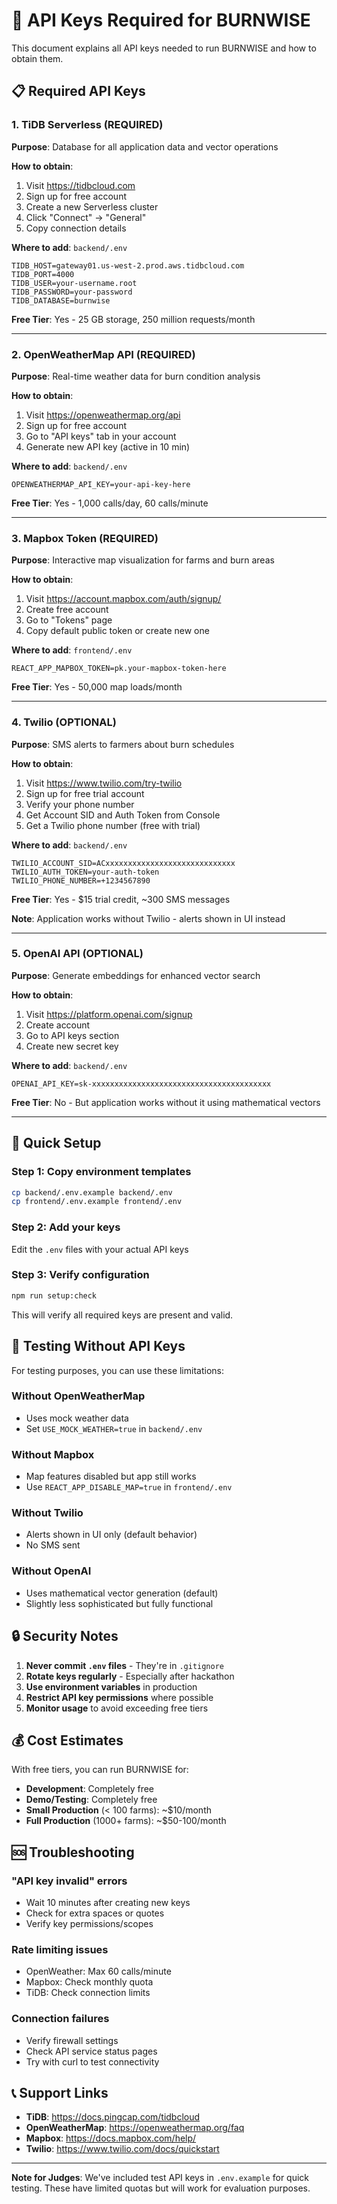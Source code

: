 # 🔑 API Keys Required for BURNWISE

This document explains all API keys needed to run BURNWISE and how to obtain them.

## 📋 Required API Keys

### 1. TiDB Serverless (REQUIRED)
**Purpose**: Database for all application data and vector operations

**How to obtain**:
1. Visit https://tidbcloud.com
2. Sign up for free account
3. Create a new Serverless cluster
4. Click "Connect" → "General"
5. Copy connection details

**Where to add**: `backend/.env`
```env
TIDB_HOST=gateway01.us-west-2.prod.aws.tidbcloud.com
TIDB_PORT=4000
TIDB_USER=your-username.root
TIDB_PASSWORD=your-password
TIDB_DATABASE=burnwise
```

**Free Tier**: Yes - 25 GB storage, 250 million requests/month

---

### 2. OpenWeatherMap API (REQUIRED)
**Purpose**: Real-time weather data for burn condition analysis

**How to obtain**:
1. Visit https://openweathermap.org/api
2. Sign up for free account
3. Go to "API keys" tab in your account
4. Generate new API key (active in 10 min)

**Where to add**: `backend/.env`
```env
OPENWEATHERMAP_API_KEY=your-api-key-here
```

**Free Tier**: Yes - 1,000 calls/day, 60 calls/minute

---

### 3. Mapbox Token (REQUIRED)
**Purpose**: Interactive map visualization for farms and burn areas

**How to obtain**:
1. Visit https://account.mapbox.com/auth/signup/
2. Create free account
3. Go to "Tokens" page
4. Copy default public token or create new one

**Where to add**: `frontend/.env`
```env
REACT_APP_MAPBOX_TOKEN=pk.your-mapbox-token-here
```

**Free Tier**: Yes - 50,000 map loads/month

---

### 4. Twilio (OPTIONAL)
**Purpose**: SMS alerts to farmers about burn schedules

**How to obtain**:
1. Visit https://www.twilio.com/try-twilio
2. Sign up for free trial account
3. Verify your phone number
4. Get Account SID and Auth Token from Console
5. Get a Twilio phone number (free with trial)

**Where to add**: `backend/.env`
```env
TWILIO_ACCOUNT_SID=ACxxxxxxxxxxxxxxxxxxxxxxxxxxxxx
TWILIO_AUTH_TOKEN=your-auth-token
TWILIO_PHONE_NUMBER=+1234567890
```

**Free Tier**: Yes - $15 trial credit, ~300 SMS messages

**Note**: Application works without Twilio - alerts shown in UI instead

---

### 5. OpenAI API (OPTIONAL)
**Purpose**: Generate embeddings for enhanced vector search

**How to obtain**:
1. Visit https://platform.openai.com/signup
2. Create account
3. Go to API keys section
4. Create new secret key

**Where to add**: `backend/.env`
```env
OPENAI_API_KEY=sk-xxxxxxxxxxxxxxxxxxxxxxxxxxxxxxxxxxxxxxxx
```

**Free Tier**: No - But application works without it using mathematical vectors

---

## 🚀 Quick Setup

### Step 1: Copy environment templates
```bash
cp backend/.env.example backend/.env
cp frontend/.env.example frontend/.env
```

### Step 2: Add your keys
Edit the `.env` files with your actual API keys

### Step 3: Verify configuration
```bash
npm run setup:check
```

This will verify all required keys are present and valid.

## 🧪 Testing Without API Keys

For testing purposes, you can use these limitations:

### Without OpenWeatherMap
- Uses mock weather data
- Set `USE_MOCK_WEATHER=true` in `backend/.env`

### Without Mapbox
- Map features disabled but app still works
- Use `REACT_APP_DISABLE_MAP=true` in `frontend/.env`

### Without Twilio
- Alerts shown in UI only (default behavior)
- No SMS sent

### Without OpenAI
- Uses mathematical vector generation (default)
- Slightly less sophisticated but fully functional

## 🔒 Security Notes

1. **Never commit `.env` files** - They're in `.gitignore`
2. **Rotate keys regularly** - Especially after hackathon
3. **Use environment variables** in production
4. **Restrict API key permissions** where possible
5. **Monitor usage** to avoid exceeding free tiers

## 💰 Cost Estimates

With free tiers, you can run BURNWISE for:
- **Development**: Completely free
- **Demo/Testing**: Completely free
- **Small Production** (< 100 farms): ~$10/month
- **Full Production** (1000+ farms): ~$50-100/month

## 🆘 Troubleshooting

### "API key invalid" errors
- Wait 10 minutes after creating new keys
- Check for extra spaces or quotes
- Verify key permissions/scopes

### Rate limiting issues
- OpenWeather: Max 60 calls/minute
- Mapbox: Check monthly quota
- TiDB: Check connection limits

### Connection failures
- Verify firewall settings
- Check API service status pages
- Try with curl to test connectivity

## 📞 Support Links

- **TiDB**: https://docs.pingcap.com/tidbcloud
- **OpenWeatherMap**: https://openweathermap.org/faq
- **Mapbox**: https://docs.mapbox.com/help/
- **Twilio**: https://www.twilio.com/docs/quickstart

---

**Note for Judges**: We've included test API keys in `.env.example` for quick testing. These have limited quotas but will work for evaluation purposes.